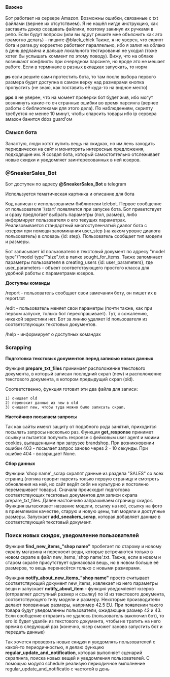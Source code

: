 ### Важно
Бот работает на сервере Amazon.
Возможны ошибки, связанные с txt файлами (вернее их отсутствием). Я не нашёл нигде инструкцию, как заставить докер создавать файлики, поэтому закинул их ручками в репо. Если будут вопросы (или вы вдруг решите мне объяснить как это грамотно делать) - пишите @black_chick 
Также, я не уверен, что скрипт бота и parse.py корректно работают параллельно, ибо я залил на облако в день дедлайна и дальше локального тестирования не уходил (тоже хотел бы услышать коммент по этому поводу). Вижу, что на облаке возникают конфликты при очередном парсинге, но вроде это не мешает работе. Если в терминале в разных вкладках запускать, то норм

**ps** если решите сами протестить бота, то там после выбора первого размера будет доступна в самом верху над размерами кнопка пропустить (не знаю, как поставить её куда-то на видное место)

**pps** я не уверен, что на момент проверки бот будет жив, ибо могут возникнуть какие-то оч странные ошибки во время парсинга (вернее работы с библиотеками для этого дела). По наблюдениям, скрипту требуется не менее 10 минут, чтобы спарсить товары ибо ip сервера амазон банится ddos guard'ом  

### Смысл бота

Зачастую, люди хотят купить вещь на скидках, но им лень заходить периодически на сайт и мониторить интересные предложения, подходящие им. Я создал бота, который самостоятельно отслеживает новые скидки и уведомляет заинтересованных в ней юзеров. 

### @SneakerSales_Bot
Бот доступен по адресу **@SneakerSales_Bot** в telegram

Используется тематическая картинка и описание для бота

Код написан с использованием библиотеки telebot. Первое сообщение от пользователя '/start' появляется при запуске бота.
Бот приветствует и сразу предлогает выбрать параметры (пол, размер), либо информирует пользователя о его текущих параметрах. Реализовывается стандартный многоступенчатый диалог бота с юзером при помощи запоминания user_step (на каком уровне диалога пользователь) в словарь {id: step}. Пользователь сообщает тип модели и размеры. 

Бот записывает id пользователя в текстовый документ по адресу "model type"/"model type""size".txt в папке sought_for_items. Также запоминает параметры пользователя в creating_users {id: user_parameters}, где user_parameters - объект соответствующего простого класса для удобной работы с параметрами юзеров. 

**Доступны команды**

/report - пользователь сообщает свои замечания боту, он пишет их в report.txt

/edit - пользователь меняет свои параметры (почти также, как при первом запуске, только бот переспрашивает). Тут, к сожалению, никакой эвристики нет. Бот за линию удаляет id пользователя из соответствующих текстовых документов.

/help - информирует о доступных командах

### Scrapping

**Подготовка текстовых документов перед записью новых данных**

Функция **prepare_txt_files** принимает расположение текстового документа, в который записан последний скрап (new) и 
расположение текстового документа, в котором предыдущий скрап (old).

Соответственно, функция готовит эти два файла для записи: 

    1) очищает old
    2) переносит данные из new в old
    3) очищает new, чтобы туда можно было записать скрап. 
    
**Настойчиво посылаем запросы**

Так как сайты имеют защиту от подобного рода занятий, приходится посылать запросы несколько раз. 
Функция **get_response** принимет ссылку и пытается получить response с фейковым user agent и моими cookies, вытащенными при загрузке brandshop. При возникновении ошибки 403 - посылает запрос заново через 2 -  10 секунды. При ошибке 404 - возвращает None.

**Сбор данных**

Функции 'shop name'_scrap скрапят данные из раздела "SALES" со всех страниц (логика говорит парсить только первую страницу и смотреть обновления на ней, но сайт ведёт себя не культурно и постоянно перемешивает товары).
Сначала происходит подготовка соответствующих тесктовых документов для записи скрапа prepare_txt_files.
Далее настойчиво запрашиваем страницу скидок.
Функция вытаскивает название модели, ссылку на неё, ссылку на фото в приемлемом качестве, старую и новую цены, тип модели и доступные размеры. Запускает **add_sneakers_scrap**, которая добавляет данные в соответствующий текстовый документ. 


### Поиск новых скидок, уведомление пользователей

Функция **find\_new\_items\_"shop name"** пробегает по старому и новому скрапу магазина и переносит вещи, которые встречаются только в новом скрапе в файл new\_items\_'shop name'.txt. Также, если в новом и старом скрапе присутствует одинаковая вещь, но в новом больше её размеров, то вещь перенесётся только с новыми размерами.

Функция **notify\_about\_new\_items\_"shop name"** просто считывает соответствующий документ new_items, извлекает из него параметры вещи и запускает  **notify\_about\_item** - функция уведомлеяет юзеров (отправляет доступный размер и ссылку) по id из текстового документа, соответствующего типу модели и размеру. Некоторые производители делают половинные размеры, например 42.5 EU. При появлении такого товара будут уведомленны пользователи, ожидающие размер 42 и 43. Если сообщение отправить не удалось (пользователь выключил бот), то его id будет удалён из текстового документа, чтобы не тратить на него время в следующий раз (конечно, юзер сможет заново запустить бот и передать данные)

Так хочется проверять новые скидки и уведомлять пользователей с какой-то периодичностью, я делаю функцию **regular\_update\_and\_notification**, которая выполняет сценарий скрапинга, поиска новых вещей и уведомления пользователей. С помощью модуля schedule реализую периодичное выполнение regular\_update\_and\_notificatio с частотой в день
